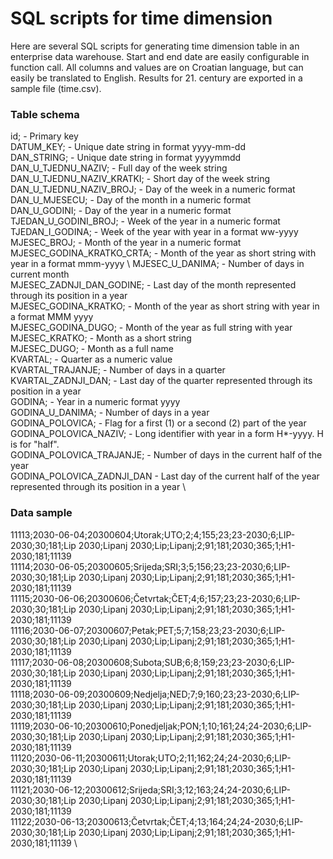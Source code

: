 SQL scripts for time dimension
===================================================

Here are several SQL scripts for generating time dimension table in an enterprise data warehouse.
Start and end date are easily configurable in function call.
All columns and values are on Croatian language, but can easily be translated to English. 
Results for 21. century are exported in a sample file (time.csv).


### Table schema

id;								- Primary key \
DATUM_KEY;						- Unique date string in format yyyy-mm-dd  \
DAN_STRING;						- Unique date string in format yyyymmdd \
DAN_U_TJEDNU_NAZIV;				- Full day of the week string \
DAN_U_TJEDNU_NAZIV_KRATKI;		- Short day of the week string \
DAN_U_TJEDNU_NAZIV_BROJ;		- Day of the week in a numeric format \
DAN_U_MJESECU;					- Day of the month in a numeric format \
DAN_U_GODINI;					- Day of the year in a numeric format \
TJEDAN_U_GODINI_BROJ;			- Week of the year in a numeric format \
TJEDAN_I_GODINA;				- Week of the year with year in a format ww-yyyy \
MJESEC_BROJ;					- Month of the year in a numeric format \
MJESEC_GODINA_KRATKO_CRTA;		- Month of the year as short string with year in a format mmm-yyyy \ 
MJESEC_U_DANIMA;				- Number of days in current month \
MJESEC_ZADNJI_DAN_GODINE;		- Last day of the month represented through its position in a year \
MJESEC_GODINA_KRATKO;			- Month of the year as short string with year in a format MMM yyyy \
MJESEC_GODINA_DUGO;				- Month of the year as full string with year \
MJESEC_KRATKO;					- Month as a short string \
MJESEC_DUGO;					- Month as a full name \
KVARTAL;						- Quarter as a numeric value \
KVARTAL_TRAJANJE;				- Number of days in a quarter \
KVARTAL_ZADNJI_DAN;				- Last day of the quarter represented through its position in a year \
GODINA;							- Year in a numeric format yyyy \
GODINA_U_DANIMA;				- Number of days in a year \
GODINA_POLOVICA;				- Flag for a first (1) or a second (2) part of the year \
GODINA_POLOVICA_NAZIV;			- Long identifier with year in a form H*-yyyy. H is for "half". \
GODINA_POLOVICA_TRAJANJE;		- Number of days in the current half of the year \
GODINA_POLOVICA_ZADNJI_DAN		- Last day of the current half of the year represented through its position in a year \



### Data sample

11113;2030-06-04;20300604;Utorak;UTO;2;4;155;23;23-2030;6;LIP-2030;30;181;Lip 2030;Lipanj 2030;Lip;Lipanj;2;91;181;2030;365;1;H1-2030;181;11139 \
11114;2030-06-05;20300605;Srijeda;SRI;3;5;156;23;23-2030;6;LIP-2030;30;181;Lip 2030;Lipanj 2030;Lip;Lipanj;2;91;181;2030;365;1;H1-2030;181;11139 \
11115;2030-06-06;20300606;Četvrtak;ČET;4;6;157;23;23-2030;6;LIP-2030;30;181;Lip 2030;Lipanj 2030;Lip;Lipanj;2;91;181;2030;365;1;H1-2030;181;11139 \
11116;2030-06-07;20300607;Petak;PET;5;7;158;23;23-2030;6;LIP-2030;30;181;Lip 2030;Lipanj 2030;Lip;Lipanj;2;91;181;2030;365;1;H1-2030;181;11139 \
11117;2030-06-08;20300608;Subota;SUB;6;8;159;23;23-2030;6;LIP-2030;30;181;Lip 2030;Lipanj 2030;Lip;Lipanj;2;91;181;2030;365;1;H1-2030;181;11139 \
11118;2030-06-09;20300609;Nedjelja;NED;7;9;160;23;23-2030;6;LIP-2030;30;181;Lip 2030;Lipanj 2030;Lip;Lipanj;2;91;181;2030;365;1;H1-2030;181;11139 \
11119;2030-06-10;20300610;Ponedjeljak;PON;1;10;161;24;24-2030;6;LIP-2030;30;181;Lip 2030;Lipanj 2030;Lip;Lipanj;2;91;181;2030;365;1;H1-2030;181;11139 \
11120;2030-06-11;20300611;Utorak;UTO;2;11;162;24;24-2030;6;LIP-2030;30;181;Lip 2030;Lipanj 2030;Lip;Lipanj;2;91;181;2030;365;1;H1-2030;181;11139 \
11121;2030-06-12;20300612;Srijeda;SRI;3;12;163;24;24-2030;6;LIP-2030;30;181;Lip 2030;Lipanj 2030;Lip;Lipanj;2;91;181;2030;365;1;H1-2030;181;11139 \
11122;2030-06-13;20300613;Četvrtak;ČET;4;13;164;24;24-2030;6;LIP-2030;30;181;Lip 2030;Lipanj 2030;Lip;Lipanj;2;91;181;2030;365;1;H1-2030;181;11139 \

